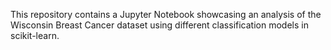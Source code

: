 This repository contains a Jupyter Notebook showcasing an analysis of the Wisconsin Breast Cancer dataset using different classification models in scikit-learn.

